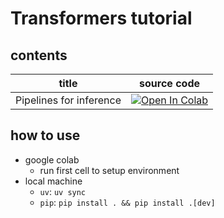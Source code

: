 # Transformers tutorial

## contents
| title | source code |
| --- | --- |
| Pipelines for inference | [![Open In Colab](https://colab.research.google.com/assets/colab-badge.svg)](https://colab.research.google.com/github/nattyo1226/hf_tutorial/blob/main/src/pipelines.ipynb) |

## how to use
- google colab
    - run first cell to setup environment
- local machine
    - `uv`: `uv sync`
    - `pip`: `pip install . && pip install .[dev]`
